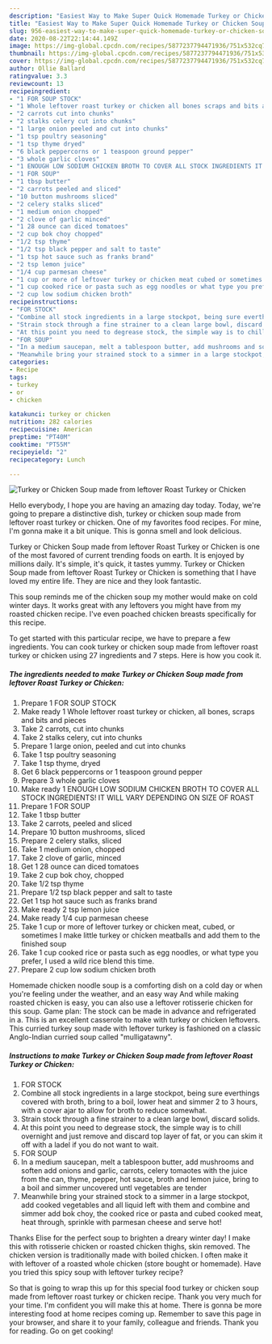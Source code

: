 ```yaml
---
description: "Easiest Way to Make Super Quick Homemade Turkey or Chicken Soup made from leftover Roast Turkey or Chicken"
title: "Easiest Way to Make Super Quick Homemade Turkey or Chicken Soup made from leftover Roast Turkey or Chicken"
slug: 956-easiest-way-to-make-super-quick-homemade-turkey-or-chicken-soup-made-from-leftover-roast-turkey-or-chicken
date: 2020-08-22T22:14:44.149Z
image: https://img-global.cpcdn.com/recipes/5877237794471936/751x532cq70/turkey-or-chicken-soup-made-from-leftover-roast-turkey-or-chicken-recipe-main-photo.jpg
thumbnail: https://img-global.cpcdn.com/recipes/5877237794471936/751x532cq70/turkey-or-chicken-soup-made-from-leftover-roast-turkey-or-chicken-recipe-main-photo.jpg
cover: https://img-global.cpcdn.com/recipes/5877237794471936/751x532cq70/turkey-or-chicken-soup-made-from-leftover-roast-turkey-or-chicken-recipe-main-photo.jpg
author: Ollie Ballard
ratingvalue: 3.3
reviewcount: 13
recipeingredient:
- "1 FOR SOUP STOCK"
- "1 Whole leftover roast turkey or chicken all bones scraps and bits and pieces"
- "2 carrots cut into chunks"
- "2 stalks celery cut into chunks"
- "1 large onion peeled and cut into chunks"
- "1 tsp poultry seasoning"
- "1 tsp thyme dryed"
- "6 black peppercorns or 1 teaspoon ground pepper"
- "3 whole garlic cloves"
- "1 ENOUGH LOW SODIUM CHICKEN BROTH TO COVER ALL STOCK INGREDIENTS IT WILL VARY DEPENDING ON SIZE OF ROAST"
- "1 FOR SOUP"
- "1 tbsp butter"
- "2 carrots peeled and sliced"
- "10 button mushrooms sliced"
- "2 celery stalks sliced"
- "1 medium onion chopped"
- "2 clove of garlic minced"
- "1 28 ounce can diced tomatoes"
- "2 cup bok choy chopped"
- "1/2 tsp thyme"
- "1/2 tsp black pepper and salt to taste"
- "1 tsp hot sauce such as franks brand"
- "2 tsp lemon juice"
- "1/4 cup parmesan cheese"
- "1 cup or more of leftover turkey or chicken meat cubed or sometimes I make little turkey or chicken meatballs and add them to the finished soup"
- "1 cup cooked rice or pasta such as egg noodles or what type you prefer I used a wild rice blend this time"
- "2 cup low sodium chicken broth"
recipeinstructions:
- "FOR STOCK"
- "Combine all stock ingredients in a large stockpot, being sure everthings covered with broth, bring to a boil, lower heat and simmer 2 to 3 hours, with a cover ajar to allow for broth to reduce somewhat."
- "Strain stock through a fine strainer to a clean large bowl, discard solids."
- "At this point you need to degrease stock, the simple way is to chill overnight and just remove and discard top layer of fat, or you can skim it off with a ladel if you do not want to wait."
- "FOR SOUP"
- "In a medium saucepan, melt a tablespoon butter, add mushrooms and soften add onions and garlic, carrots, celery tomaotes with the juice from the can, thyme, pepper, hot sauce, broth and lemon juice, bring to a boil and simmer uncovered untl vegetables are tender"
- "Meanwhile bring your strained stock to a simmer in a large stockpot, add cooked vegetables and all liquid left with them and combine and simmer add bok choy, the cooked rice or pasta and cubed cooked meat, heat through, sprinkle with parmesan cheese and serve hot!"
categories:
- Recipe
tags:
- turkey
- or
- chicken

katakunci: turkey or chicken 
nutrition: 282 calories
recipecuisine: American
preptime: "PT40M"
cooktime: "PT55M"
recipeyield: "2"
recipecategory: Lunch

---
```



![Turkey or Chicken Soup made from leftover Roast Turkey or Chicken](https://img-global.cpcdn.com/recipes/5877237794471936/751x532cq70/turkey-or-chicken-soup-made-from-leftover-roast-turkey-or-chicken-recipe-main-photo.jpg)

Hello everybody, I hope you are having an amazing day today. Today, we're going to prepare a distinctive dish, turkey or chicken soup made from leftover roast turkey or chicken. One of my favorites food recipes. For mine, I'm gonna make it a bit unique. This is gonna smell and look delicious.

Turkey or Chicken Soup made from leftover Roast Turkey or Chicken is one of the most favored of current trending foods on earth. It is enjoyed by millions daily. It's simple, it's quick, it tastes yummy. Turkey or Chicken Soup made from leftover Roast Turkey or Chicken is something that I have loved my entire life. They are nice and they look fantastic.

This soup reminds me of the chicken soup my mother would make on cold winter days. It works great with any leftovers you might have from my roasted chicken recipe. I&#39;ve even poached chicken breasts specifically for this recipe.


To get started with this particular recipe, we have to prepare a few ingredients. You can cook turkey or chicken soup made from leftover roast turkey or chicken using 27 ingredients and 7 steps. Here is how you cook it.

<!--inarticleads1-->

##### The ingredients needed to make Turkey or Chicken Soup made from leftover Roast Turkey or Chicken:

1. Prepare 1 FOR SOUP STOCK
1. Make ready 1 Whole leftover roast turkey or chicken, all bones, scraps and bits and pieces
1. Take 2 carrots, cut into chunks
1. Take 2 stalks celery, cut into chunks
1. Prepare 1 large onion, peeled and cut into chunks
1. Take 1 tsp poultry seasoning
1. Take 1 tsp thyme, dryed
1. Get 6 black peppercorns or 1 teaspoon ground pepper
1. Prepare 3 whole garlic cloves
1. Make ready 1 ENOUGH LOW SODIUM CHICKEN BROTH TO COVER ALL STOCK INGREDIENTS! IT WILL VARY DEPENDING ON SIZE OF ROAST
1. Prepare 1 FOR SOUP
1. Take 1 tbsp butter
1. Take 2 carrots, peeled and sliced
1. Prepare 10 button mushrooms, sliced
1. Prepare 2 celery stalks, sliced
1. Take 1 medium onion, chopped
1. Take 2 clove of garlic, minced
1. Get 1 28 ounce can diced tomatoes
1. Take 2 cup bok choy, chopped
1. Take 1/2 tsp thyme
1. Prepare 1/2 tsp black pepper and salt to taste
1. Get 1 tsp hot sauce such as franks brand
1. Make ready 2 tsp lemon juice
1. Make ready 1/4 cup parmesan cheese
1. Take 1 cup or more of leftover turkey or chicken meat, cubed, or sometimes I make little turkey or chicken meatballs and add them to the finished soup
1. Take 1 cup cooked rice or pasta such as egg noodles, or what type you prefer, I used a wild rice blend this time.
1. Prepare 2 cup low sodium chicken broth


Homemade chicken noodle soup is a comforting dish on a cold day or when you&#39;re feeling under the weather, and an easy way And while making roasted chicken is easy, you can also use a leftover rotisserie chicken for this soup. Game plan: The stock can be made in advance and refrigerated in a. This is an excellent casserole to make with turkey or chicken leftovers. This curried turkey soup made with leftover turkey is fashioned on a classic Anglo-Indian curried soup called &#34;mulligatawny&#34;. 

<!--inarticleads2-->

##### Instructions to make Turkey or Chicken Soup made from leftover Roast Turkey or Chicken:

1. FOR STOCK
1. Combine all stock ingredients in a large stockpot, being sure everthings covered with broth, bring to a boil, lower heat and simmer 2 to 3 hours, with a cover ajar to allow for broth to reduce somewhat.
1. Strain stock through a fine strainer to a clean large bowl, discard solids.
1. At this point you need to degrease stock, the simple way is to chill overnight and just remove and discard top layer of fat, or you can skim it off with a ladel if you do not want to wait.
1. FOR SOUP
1. In a medium saucepan, melt a tablespoon butter, add mushrooms and soften add onions and garlic, carrots, celery tomaotes with the juice from the can, thyme, pepper, hot sauce, broth and lemon juice, bring to a boil and simmer uncovered untl vegetables are tender
1. Meanwhile bring your strained stock to a simmer in a large stockpot, add cooked vegetables and all liquid left with them and combine and simmer add bok choy, the cooked rice or pasta and cubed cooked meat, heat through, sprinkle with parmesan cheese and serve hot!


Thanks Elise for the perfect soup to brighten a dreary winter day! I make this with rotisserie chicken or roasted chicken thighs, skin removed. The chicken version is traditionally made with boiled chicken. I often make it with leftover of a roasted whole chicken (store bought or homemade). Have you tried this spicy soup with leftover turkey recipe? 

So that is going to wrap this up for this special food turkey or chicken soup made from leftover roast turkey or chicken recipe. Thank you very much for your time. I'm confident you will make this at home. There is gonna be more interesting food at home recipes coming up. Remember to save this page in your browser, and share it to your family, colleague and friends. Thank you for reading. Go on get cooking!
